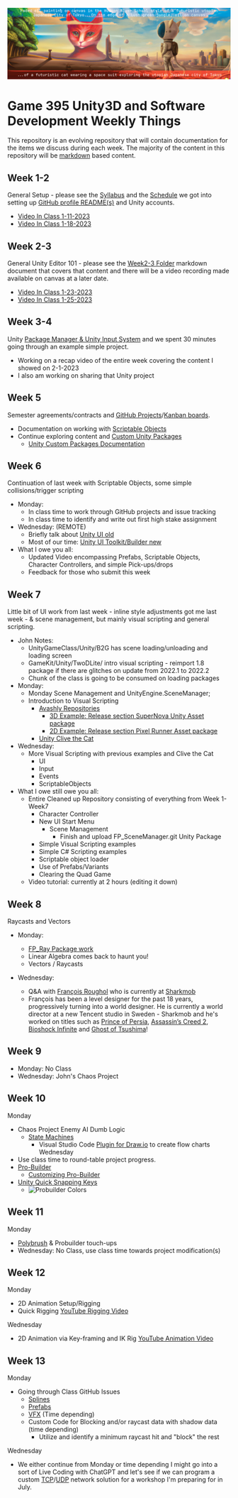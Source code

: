 ![When cats rule the utopian Japanese City of Tokyo](./images/Spring2023.png)

# Game 395 Unity3D and Software Development Weekly Things

This repository is an evolving repository that will contain documentation for the items we discuss during each week. The majority of the content in this repository will be [markdown](https://markdownguide.org) based content.

## Week 1-2

General Setup - please see the [Syllabus](https://github.com/JShull/GAME395_Unity/blob/main/Docs/Syllabus.md) and the [Schedule](https://github.com/JShull/GAME395_Unity/blob/main/Docs/Schedule.md) we got into setting up [GitHub profile README(s)](https://docs.github.com/en/account-and-profile/setting-up-and-managing-your-github-profile/customizing-your-profile/managing-your-profile-readme) and Unity accounts.

* [Video In Class 1-11-2023](https://youtu.be/z-M3p9AXb_k)
* [Video In Class 1-18-2023](https://youtu.be/9KX-0JFXWqk)

## Week 2-3

General Unity Editor 101 - please see the [Week2-3 Folder](./Week2_3/Week3_Spring2023.md) markdown document that covers that content and there will be a video recording made available on canvas at a later date.

* [Video In Class 1-23-2023](https://youtu.be/MEyLgRmJ5Fc)
* [Video In Class 1-25-2023](https://www.youtube.com/watch?v=9GAPnu-27xA)

## Week 3-4

Unity [Package Manager & Unity Input System](./Week4/Week4_InputSystem.md) and we spent 30 minutes going through an example simple project. 

* Working on a recap video of the entire week covering the content I showed on 2-1-2023
* I also am working on sharing that Unity project

## Week 5

Semester agreements/contracts and [GitHub Projects](https://docs.github.com/en/issues/planning-and-tracking-with-projects/creating-projects/creating-a-project)/[Kanban boards](https://en.wikipedia.org/wiki/Kanban_board).

* Documentation on working with [Scriptable Objects](./Week5/Spring2023_Kits_ScriptableObjects.md)
* Continue exploring content and [Custom Unity Packages](https://github.com/jshull/FP_Control)
  * [Unity Custom Packages Documentation](https://docs.unity3d.com/Manual/CustomPackages.html)

## Week 6

Continuation of last week with Scriptable Objects, some simple collisions/trigger scripting

* Monday:
  * In class time to work through GitHub projects and issue tracking
  * In class time to identify and write out first high stake assignment
* Wednesday: (REMOTE)
  * Briefly talk about [Unity UI old](https://learn.unity.com/tutorial/ui-components#5c7f8528edbc2a002053b4d1)
  * Most of our time: [Unity UI Toolkit/Builder new](https://learn.unity.com/tutorial/ui-toolkit-first-steps)
* What I owe you all:
  * Updated Video encompassing Prefabs, Scriptable Objects, Character Controllers, and simple Pick-ups/drops
  * Feedback for those who submit this week

## Week 7

Little bit of UI work from last week - inline style adjustments got me last week - & scene management, but mainly visual scripting and general scripting.

* John Notes:
  * UnityGameClass/Unity/B2G has scene loading/unloading and loading screen
  * GameKit/Unity/TwoDLite/ intro visual scripting - reimport 1.8 package if there are glitches on update from 2022.1 to 2022.2
  * Chunk of the class is going to be consumed on loading packages
* Monday:
  * Monday Scene Management and UnityEngine.SceneManager;
  * Introduction to Visual Scripting
    * [Avashly Repositories](https://github.com/avashly/unity-visualscripting-samples)
      * [3D Example: Release section SuperNova Unity Asset package](https://github.com/avashly/unity-visualscripting-samples/releases/download/Space_v1.0/UnityVisualScripting_SuperNova_Mar2021.unitypackage)
      * [2D Example: Release section Pixel Runner Asset package](https://github.com/avashly/unity-visualscripting-samples/releases/download/Runner_v1.0/UnityVisualScripting_EndlessRunner_Mar2021.unitypackage)
    * [Unity Clive the Cat](https://assetstore.unity.com/packages/templates/tutorials/unity-s-visual-scripting-tutorial-192201)
* Wednesday:
  * More Visual Scripting with previous examples and Clive the Cat
    * UI
    * Input
    * Events
    * ScriptableObjects
* What I owe still owe you all:
  * Entire Cleaned up Repository consisting of everything from Week 1-Week7
    * Character Controller
    * New UI Start Menu
      * Scene Management
        * Finish and upload FP_SceneManager.git Unity Package
    * Simple Visual Scripting examples
    * Simple C# Scripting examples
    * Scriptable object loader
    * Use of Prefabs/Variants
    * Clearing the Quad Game
  * Video tutorial: currently at 2 hours (editing it down)

## Week 8

Raycasts and Vectors

* Monday:
  * [FP_Ray Package work](https://github.com/JShull/FP_Ray)
  * Linear Algebra comes back to haunt you!
  * Vectors / Raycasts

* Wednesday:
  * Q&A with [François Roughol](https://www.francois.games/) who is currently at [Sharkmob](https://www.sharkmob.com/)
  * François has been a level designer for the past 18 years, progressively turning into a world designer. He is currently a world director at a new Tencent studio in Sweden - Sharkmob and he's worked on titles such as [Prince of Persia](https://en.wikipedia.org/wiki/Prince_of_Persia), [Assassin’s Creed 2](https://en.wikipedia.org/wiki/Assassin%27s_Creed_II), [Bioshock Infinite](https://en.wikipedia.org/wiki/BioShock_Infinite) and [Ghost of Tsushima](https://en.wikipedia.org/wiki/Ghost_of_Tsushima)!

## Week 9

* Monday: No Class
* Wednesday: John's Chaos Project

## Week 10

Monday

* Chaos Project Enemy AI Dumb Logic
  * [State Machines](https://en.wikipedia.org/wiki/Finite-state_machine)
    * Visual Studio Code [Plugin for Draw.io](https://marketplace.visualstudio.com/items?itemName=hediet.vscode-drawio) to create flow charts
Wednesday
* Use class time to round-table project progress.
* [Pro-Builder](https://docs.unity3d.com/Packages/com.unity.probuilder@4.2/manual/overview.html)
  * [Customizing Pro-Builder](https://docs.unity3d.com/Packages/com.unity.probuilder@4.2/manual/customizing.html#toolbar)
* [Unity Quick Snapping Keys](https://docs.unity3d.com/Manual/PositioningGameObjects.html)
  * ![Probuilder Colors](./images/probuilder_00.PNG)

## Week 11

Monday

* [Polybrush](https://unity.com/features/polybrush) & Probuilder touch-ups
* Wednesday: No Class, use class time towards project modification(s)

## Week 12

Monday

* 2D Animation Setup/Rigging
* Quick Rigging [YouTube Rigging Video](https://www.youtube.com/watch?v=WgATop-S0LM&list=PLEPcs9R3SIZ5URg0-dCnOn5xsJYg5SkBB&index=2)

Wednesday

* 2D Animation via Key-framing and IK Rig [YouTube Animation Video](https://www.youtube.com/watch?v=tysuunwI3oM)

## Week 13

Monday

* Going through Class GitHub Issues
  * [Splines](https://docs.unity3d.com/Packages/com.unity.splines@2.2/manual/getting-started-with-splines.html)
  * [Prefabs](https://docs.unity3d.com/2022.2/Documentation/Manual/Prefabs.html)
  * [VFX](https://docs.unity3d.com/Packages/com.unity.visualeffectgraph@14.0/manual/GettingStarted.html) (Time depending)
  * Custom Code for Blocking and/or raycast data with shadow data (time depending)
    * Utilize and identify a minimum raycast hit and "block" the rest

Wednesday

* We either continue from Monday or time depending I might go into a sort of Live Coding with ChatGPT and let's see if we can program a custom [TCP](https://en.wikipedia.org/wiki/Transmission_Control_Protocol)/[UDP](https://en.wikipedia.org/wiki/User_Datagram_Protocol) network solution for a workshop I'm preparing for in July.
